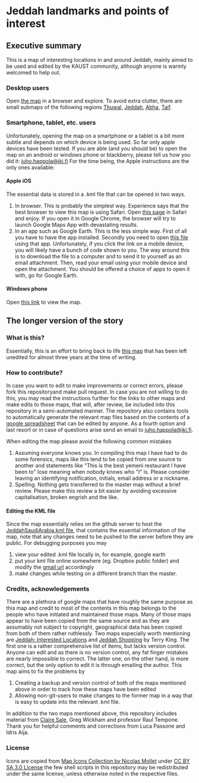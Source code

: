 

# Jeddah landmarks and points of interest

## Executive summary

This is a map of interesting locations in and around Jeddah,
mainly aimed to be used and edited by the KAUST community,
although anyone is warmly welcomed to help out.

### Desktop users
Open [the map](https://maps.google.com/?q=https://raw.githubusercontent.com/Virtakuono/.kml-repository/master/JeddahSaudiArabia.kml)
in a browser and explore. To avoid extra clutter, there are small submaps of the following regions
[Thuwal](https://maps.google.com/?q=https://raw.githubusercontent.com/Virtakuono/.kml-repository/master/submap_Thuwal.kml),
[Jeddah](https://maps.google.com/?q=https://raw.githubusercontent.com/Virtakuono/.kml-repository/master/submap_Jeddah.kml),
[Abha](https://maps.google.com/?q=https://raw.githubusercontent.com/Virtakuono/.kml-repository/master/submap_Abha.kml),
[Taif](https://maps.google.com/?q=https://raw.githubusercontent.com/Virtakuono/.kml-repository/master/submap_Taif.kml).

### Smartphone, tablet, etc. users

Unfortunately, opening the map on a smartphone or a tablet is a bit more subtle
and depends on which device is being used. So far only apple devices have been
tested. If you are able (and you should be) to open the map on an android or
windows phone or blackberry, please tell us how you did it: juho.happola@iki.fi
For the time being, the Apple instructions are the only ones available:

#### Apple iOS

The essential data is stored in a .kml file that can be opened in two ways.
  1. In browser. This is probably the simplest way. Experience says that the best
     browser to view this map is using Safari. Open [this page](https://maps.google.com/?q=https://raw.githubusercontent.com/Virtakuono/.kml-repository/master/JeddahSaudiArabia.kml)
     in Safari and enjoy. If you open it in Google Chrome, the browser will try to launch Google Maps App with devastating results.
  2. In an app such as Google Earth. This is the less simple way. First of all you have to have the app installed. Secondly
     you need to open [this file](https://raw.githubusercontent.com/Virtakuono/.kml-repository/master/JeddahSaudiArabia.kml)
     using that app. Unfortunately, if you click the link on a mobile device, you will likely have a bunch of code shown to you.
     The way around this is to download the file to a computer and to send it to yourself as an email attachment.
     Then, read your email using your mobile device and open the attachment. You should be offered a choice of apps to open it with,
     go for Google Earth.

#### Windows phone

Open [this link](https://maps.google.com/?q=https://raw.githubusercontent.com/Virtakuono/.kml-repository/master/JeddahSaudiArabia.kml)
to view the map.

## The longer version of the story

### What is this?

Essentially, this is an effort to bring back to life
[this map](https://maps.google.com/maps/ms?ie=UTF8&t=h&hl=en&vps=1&jsv=178b&safe=on&oe=UTF8&msa=0&msid=109723124894778733708.0004726ebc11f578c532c&dg=feature)
that has been left unedited for almost three years at the time of writing.

### How to contribute?

In case you want to edit to make improvements or correct errors,
please fork this repositoryand make pull request. In case you are
not willing to do this, you may read the instructions further for the
links to other maps and make edits to those maps, that will, after review,
be included into this repository in a semi-automated manner.
The repository also contains tools to automatically generate the relevant
map files based on the contents of a [google spreadsheet](https://docs.google.com/spreadsheets/d/1-34A8wdzOaiz36Mnx74PbDsaRGTcCZP92rPLV9aP3fM/edit#gid=0)
that can be edited by anyone. 
As a fourth
option and last resort or in case of questions arise send an email
to juho.happola@iki.fi.

When editing the map please avoid the following common mistakes
  1. Assuming everyone knows you. In compiling this map I have had to do some forensics, maps like this tend to be
     copied from one source to another and statements like "This is the best yemeni restaurant I have been to" lose
     meaning when nobody knows who "I" is. Please consider leaving an identifying notification, initials, email address or
     a nickname.
  2. Spelling. Nothing gets transferred to the master map without a brief review. Please make this review a bit easier by
     avoiding excessive capitalisation, broken engrish and the like.

#### Editing the KML file

Since the map essentially
relies on the github server to host the [JeddahSaudiArabia.kml file](https://raw.githubusercontent.com/Virtakuono/.kml-repository/master/JeddahSaudiArabia.kml),
that contains the essential information of the map, note that
any changes need to be pushed to the server before they are
public. For debugging purposes you may
  1. view your edited .kml file locally in, for example, google earth
  2. put your kml file online somewhere (eg. Dropbox public folder) and modify the [gmail url](https://maps.google.com/?q=https://put.the.address.to.your.kml.file/here.kml) accordingly
  3. make changes while testing on a different branch than the master.

### Credits, acknowledgements

There are a plethora of google maps that have roughly the
same purpose as this map and credit to most of the contents in
this map belongs to the people who have initiated and maintained
those maps.
Many of those maps appear to have
been copied from the same source and as they are
assumably not subject to copyright, 
geographical data has been copied from both of them rather
ruthlessly. 
Two maps especially worth mentioning are
[Jeddah: Interested Locations](https://maps.google.com/maps/ms?msid=203555040976874160945.0004cf9d6a73b19256e5f&msa=0&ll=20.694462,41.31958&spn=4.983057,8.448486&dg=feature)
and
[Jeddah Shopping](https://maps.google.com/maps/ms?ie=UTF8&msa=0&msid=114277812997999651227.0004863c2f62b04789ee3&ll=21.487734,39.203382&spn=0.009803,0.021007&t=h&z=16&iwloc=000486d78d6a0da7a66b9&dg=feature) by Terry King.
The first one is a rather comprehensive list of items, but lacks
version control. Anyone can edit and as there is no version control,
any fat finger mistakes are nearly impossible to correct.
The latter one, on the other hand, is more correct, but the only
option to edit it is through emailing the author.
This map aims to fix the problems by
  1. Creating a backup and version control of both of the maps mentioned above in order to track how these maps have been edited
  2. Allowing non-git-users to make changes to the former map in a way that is easy to update into the relevant .kml file.

In addition to the two maps mentioned above, this repository
includes material from
[Claire Sale](https://maps.google.com/maps/ms?msid=216110785410091998621.0004a4de8ab547c2ca385&msa=0&ll=22.287002,39.112723&spn=0.001437,0.001851&dg=feature),
Greg Wickham and professor Raul Tempone.
Thank you for helpful comments and corrections from Luca Passone and Idris Aija.

### License

Icons are copied from
[Map Icons Collection by Nicolas Mollet](http://mapicons.nicolasmollet.com)
under [CC BY SA 3.0 License](http://creativecommons.org/licenses/by-sa/3.0/)
the few shell scripts in this repository may be redistributed under the same
license, unless otherwise noted in the respective files.


